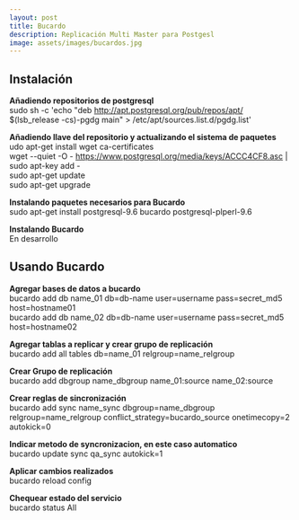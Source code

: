 ```yaml
---
layout: post
title: Bucardo
description: Replicación Multi Master para Postgesl
image: assets/images/bucardos.jpg
---
```

## Instalación ##
**Añadiendo repositorios de postgresql**  
sudo sh -c 'echo "deb http://apt.postgresql.org/pub/repos/apt/ $(lsb_release -cs)-pgdg main" > /etc/apt/sources.list.d/pgdg.list'  

**Añadiendo llave del repositorio y actualizando el sistema de paquetes**  
udo apt-get install wget ca-certificates  
wget --quiet -O - https://www.postgresql.org/media/keys/ACCC4CF8.asc | sudo apt-key add -  
sudo apt-get update  
sudo apt-get upgrade  

**Instalando paquetes necesarios para Bucardo**  
sudo apt-get install postgresql-9.6 bucardo postgresql-plperl-9.6

**Instalando Bucardo**  
En desarrollo

## Usando Bucardo ##  
**Agregar bases de datos a bucardo**  
bucardo add db name_01 db=db-name user=username pass=secret_md5 host=hostname01  
bucardo add db name_02 db=db-name user=username pass=secret_md5 host=hostname02

**Agregar tablas a replicar y crear grupo de replicación**  
bucardo add all tables db=name_01 relgroup=name_relgroup

**Crear Grupo de replicación**  
bucardo add dbgroup name_dbgroup name_01:source name_02:source

**Crear reglas de sincronización**  
bucardo add sync name_sync dbgroup=name_dbgroup relgroup=name_relgroup conflict_strategy=bucardo_source onetimecopy=2 autokick=0

**Indicar metodo de syncronizacion, en este caso automatico**  
bucardo update sync qa_sync autokick=1

**Aplicar cambios realizados**  
bucardo reload config

**Chequear estado del servicio**  
bucardo status All
